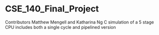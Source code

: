 # CSE_140_Final_Project
Contributors Matthew Mengell and Katharina Ng
C simulation of a 5 stage CPU includes both a single cycle and pipelined version
